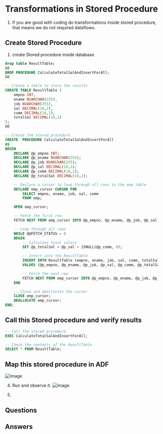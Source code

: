 # Transformations in Stored Procedure

1. If you are good with coding do transformations inside stored procedure, that means we do not required dataflows.

## Create Stored Procedure

1. create Stored procedure inside database

``` sql
drop table ResultTable;
GO
DROP PROCEDURE CalculateTotalSalAndInsertForAll;
GO

-- Create a table to store the results
CREATE TABLE ResultTable (
    empno INT,
    ename NVARCHAR(255),
    job NVARCHAR(255),
    sal DECIMAL(10,2),
    comm DECIMAL(10,2),
    totalSal DECIMAL(10,2)
);
GO

-- Create the stored procedure
CREATE  PROCEDURE CalculateTotalSalAndInsertForAll
AS
BEGIN        
    DECLARE @p_empno INT;
    DECLARE @p_ename NVARCHAR(255);
    DECLARE @p_job NVARCHAR(255);
    DECLARE @p_sal DECIMAL(10,2);
    DECLARE @p_comm DECIMAL(10,2);
    DECLARE @p_totalSal DECIMAL(10,2);

    -- Declare a cursor to loop through all rows in the emp table
    DECLARE emp_cursor CURSOR FOR
        SELECT empno, ename, job, sal, comm
        FROM emp;

    OPEN emp_cursor;

    -- Fetch the first row
    FETCH NEXT FROM emp_cursor INTO @p_empno, @p_ename, @p_job, @p_sal, @p_comm;

    -- Loop through all rows
    WHILE @@FETCH_STATUS = 0
    BEGIN
        -- Calculate total salary
        SET @p_totalSal = @p_sal + ISNULL(@p_comm, 0);

        -- Insert into the ResultTable
        INSERT INTO ResultTable (empno, ename, job, sal, comm, totalSal)
        VALUES (@p_empno, @p_ename, @p_job, @p_sal, @p_comm, @p_totalSal);

        -- Fetch the next row
        FETCH NEXT FROM emp_cursor INTO @p_empno, @p_ename, @p_job, @p_sal, @p_comm;
    END

    -- Close and deallocate the cursor
    CLOSE emp_cursor;
    DEALLOCATE emp_cursor;
END;


```
## Call this Stored procedure and verify results
``` sql
-- Call the stored procedure
EXEC CalculateTotalSalAndInsertForAll;

-- Check the contents of the ResultTable
SELECT * FROM ResultTable;

```
## Map this stored procedure in ADF

  ![image](https://github.com/rritec/Cloud-Data-Engineering/assets/20516321/34935fa4-9b74-4d0e-ac16-be5def3e95a9)

4. Run and observe it.
   ![image](https://github.com/rritec/Cloud-Data-Engineering/assets/20516321/5833de7f-ac19-4845-803b-82161e952769)

5. 
## Questions
## Answers
